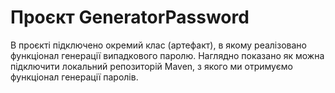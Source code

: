 # Проєкт GeneratorPassword 

В проєкті підключено окремий клас (артефакт), в якому реалізовано функціонал генерації випадкового паролю. Наглядно показано як можна підключити локальний репозиторій Maven, з якого ми отримуємо функціонал генерації паролів.